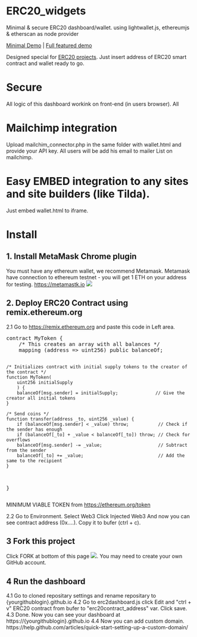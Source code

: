 # ERC20_widgets
Minimal &amp; secure ERC20 dashboard/wallet. using lightwallet.js, ethereumjs &amp; etherscan as node provider

<a href="">Minimal Demo</a> | <a href="">Full featured demo</a>

Designed special for <a href="http://ethereum.org/token">ERC20 projects</a>. Just insert address of ERC20 smart contract and wallet ready to go. 

# Secure
All logic of this dashboard workink on front-end (in users browser). All

# Mailchimp integration
Upload mailchim_connector.php in the same folder with wallet.html and provide your API key. All users will be add his email to mailer List on mailchimp.

# Easy EMBED integration to any sites and site builders (like Tilda). 
Just embed wallet.html to iframe. 

# Install

<h2>1. Install MetaMask Chrome plugin</h2>
You must have any ethereum wallet, we recommend Metamask. Metamask have connection to ethereum testnet - you will get 1 ETH on your address for testing. <a href="https://metamastk.io">https://metamastk.io</a>
<img src='https://static.tildacdn.com/tild6364-3031-4333-a537-383066326663/image02.gif'>

<h2>2. Deploy ERC20 Contract using remix.ethereum.org</h2>
2.1 Go to <a href="https://remix.ethereum.org">https://remix.ethereum.org</a> and paste this code in Left area.
<pre>
contract MyToken {
    /* This creates an array with all balances */
    mapping (address => uint256) public balanceOf;

    /* Initializes contract with initial supply tokens to the creator of the contract */
    function MyToken(
        uint256 initialSupply
        ) {
        balanceOf[msg.sender] = initialSupply;              // Give the creator all initial tokens
    }

    /* Send coins */
    function transfer(address _to, uint256 _value) {
        if (balanceOf[msg.sender] < _value) throw;           // Check if the sender has enough
        if (balanceOf[_to] + _value < balanceOf[_to]) throw; // Check for overflows
        balanceOf[msg.sender] -= _value;                     // Subtract from the sender
        balanceOf[_to] += _value;                            // Add the same to the recipient
    }
}
</pre>
MINIMUM VIABLE TOKEN from https://ethereum.org/token

2.2 
Go to Environment. Select  Web3 
Click Injected Web3 
And now you can see contract address (0x….). Copy it to bufer (ctrl + c). 

<h2>3 Fork this project</h2>

Click FORK at bottom of this page <img src='http://dl4.joxi.net/drive/2017/03/28/0004/2038/272374/74/8ad7b348b6.jpg'>. You may need to create your own GitHub account. 

<h2>4 Run the dashboard</h2>
4.1 Go to cloned repositary settings and rename repositary to {yourgithublogin}.github.io
4.2 Go to erc2dashboard.js click Edit and "ctrl + v" ERC20 contract from bufer to "erc20contract_address" var. Click save.
4.3 Done. Now you can see your dashboard at https://{yourgithublogin}.github.io 
4.4 Now you can add custom domain. https://help.github.com/articles/quick-start-setting-up-a-custom-domain/ 
